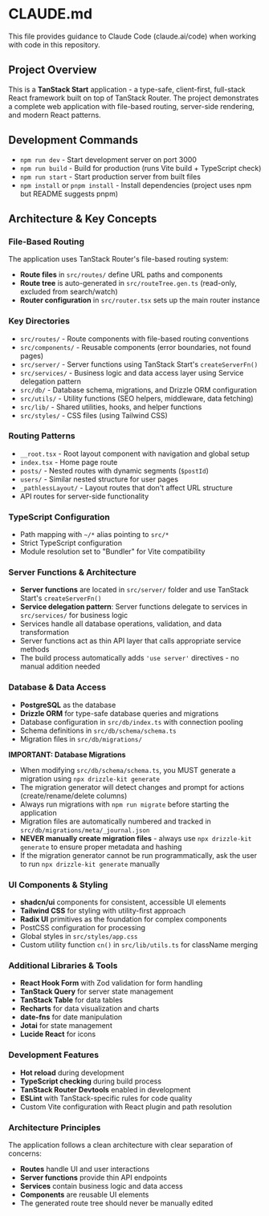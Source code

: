 # CLAUDE.md

This file provides guidance to Claude Code (claude.ai/code) when working with code in this repository.

## Project Overview

This is a **TanStack Start** application - a type-safe, client-first, full-stack React framework built on top of TanStack Router. The project demonstrates a complete web application with file-based routing, server-side rendering, and modern React patterns.

## Development Commands

- `npm run dev` - Start development server on port 3000
- `npm run build` - Build for production (runs Vite build + TypeScript check)  
- `npm run start` - Start production server from built files
- `npm install` or `pnpm install` - Install dependencies (project uses npm but README suggests pnpm)

## Architecture & Key Concepts

### File-Based Routing
The application uses TanStack Router's file-based routing system:
- **Route files** in `src/routes/` define URL paths and components
- **Route tree** is auto-generated in `src/routeTree.gen.ts` (read-only, excluded from search/watch)
- **Router configuration** in `src/router.tsx` sets up the main router instance

### Key Directories
- `src/routes/` - Route components with file-based routing conventions
- `src/components/` - Reusable components (error boundaries, not found pages)  
- `src/server/` - Server functions using TanStack Start's `createServerFn()` 
- `src/services/` - Business logic and data access layer using Service delegation pattern
- `src/db/` - Database schema, migrations, and Drizzle ORM configuration
- `src/utils/` - Utility functions (SEO helpers, middleware, data fetching)
- `src/lib/` - Shared utilities, hooks, and helper functions
- `src/styles/` - CSS files (using Tailwind CSS)

### Routing Patterns
- `__root.tsx` - Root layout component with navigation and global setup
- `index.tsx` - Home page route
- `posts/` - Nested routes with dynamic segments (`$postId`)
- `users/` - Similar nested structure for user pages
- `_pathlessLayout/` - Layout routes that don't affect URL structure
- API routes for server-side functionality

### TypeScript Configuration
- Path mapping with `~/*` alias pointing to `src/*`
- Strict TypeScript configuration
- Module resolution set to "Bundler" for Vite compatibility

### Server Functions & Architecture
- **Server functions** are located in `src/server/` folder and use TanStack Start's `createServerFn()`
- **Service delegation pattern**: Server functions delegate to services in `src/services/` for business logic
- Services handle all database operations, validation, and data transformation
- Server functions act as thin API layer that calls appropriate service methods
- The build process automatically adds `'use server'` directives - no manual addition needed

### Database & Data Access
- **PostgreSQL** as the database
- **Drizzle ORM** for type-safe database queries and migrations
- Database configuration in `src/db/index.ts` with connection pooling
- Schema definitions in `src/db/schema/schema.ts`
- Migration files in `src/db/migrations/`

**IMPORTANT: Database Migrations**
- When modifying `src/db/schema/schema.ts`, you MUST generate a migration using `npx drizzle-kit generate`
- The migration generator will detect changes and prompt for actions (create/rename/delete columns)
- Always run migrations with `npm run migrate` before starting the application
- Migration files are automatically numbered and tracked in `src/db/migrations/meta/_journal.json`
- **NEVER manually create migration files** - always use `npx drizzle-kit generate` to ensure proper metadata and hashing
- If the migration generator cannot be run programmatically, ask the user to run `npx drizzle-kit generate` manually

### UI Components & Styling
- **shadcn/ui** components for consistent, accessible UI elements
- **Tailwind CSS** for styling with utility-first approach
- **Radix UI** primitives as the foundation for complex components
- PostCSS configuration for processing
- Global styles in `src/styles/app.css`
- Custom utility function `cn()` in `src/lib/utils.ts` for className merging

### Additional Libraries & Tools
- **React Hook Form** with Zod validation for form handling
- **TanStack Query** for server state management
- **TanStack Table** for data tables
- **Recharts** for data visualization and charts
- **date-fns** for date manipulation
- **Jotai** for state management
- **Lucide React** for icons

### Development Features  
- **Hot reload** during development
- **TypeScript checking** during build process
- **TanStack Router Devtools** enabled in development
- **ESLint** with TanStack-specific rules for code quality
- Custom Vite configuration with React plugin and path resolution

### Architecture Principles
The application follows a clean architecture with clear separation of concerns:
- **Routes** handle UI and user interactions
- **Server functions** provide thin API endpoints
- **Services** contain business logic and data access
- **Components** are reusable UI elements
- The generated route tree should never be manually edited